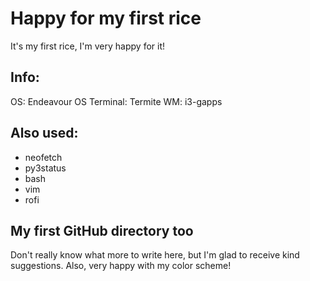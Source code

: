 # Happy for my first rice
It's my first rice, I'm very happy for it!

## Info:
OS: Endeavour OS
Terminal: Termite
WM: i3-gapps

## Also used:
* neofetch
* py3status
* bash
* vim
* rofi

## My first GitHub directory too
Don't really know what more to write here, but I'm glad to receive kind suggestions.
Also, very happy with my color scheme!
